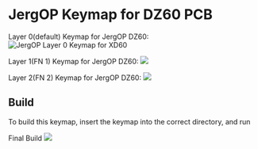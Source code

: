 # JergOP Keymap for DZ60 PCB

Layer 0(default) Keymap for JergOP DZ60:
![JergOP Layer 0 Keymap for XD60](https://i.imgur.com/z1h9NPs.png)

Layer 1(FN 1) Keymap for JergOP DZ60:
![](https://i.imgur.com/IMGusAx.png)


Layer 2(FN 2) Keymap for JergOP DZ60:
![](https://i.imgur.com/b57quWf.png)

## Build
To build this keymap, insert the keymap into the correct directory, and run <make dz60:JergOP> 

Final Build
![](https://i.imgur.com/RxAlW0M.jpg?2)